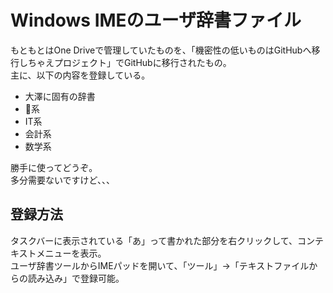 # Windows IMEのユーザ辞書ファイル

もともとはOne Driveで管理していたものを、「機密性の低いものはGitHubへ移行しちゃえプロジェクト」でGitHubに移行されたもの。  
主に、以下の内容を登録している。  

- 大澤に固有の辞書
- 🥺系
- IT系
- 会計系
- 数学系

勝手に使ってどうぞ。  
多分需要ないですけど、、、  

## 登録方法

タスクバーに表示されている「あ」って書かれた部分を右クリックして、コンテキストメニューを表示。  
ユーザ辞書ツールからIMEパッドを開いて、「ツール」-&gt;「テキストファイルからの読み込み」で登録可能。  
